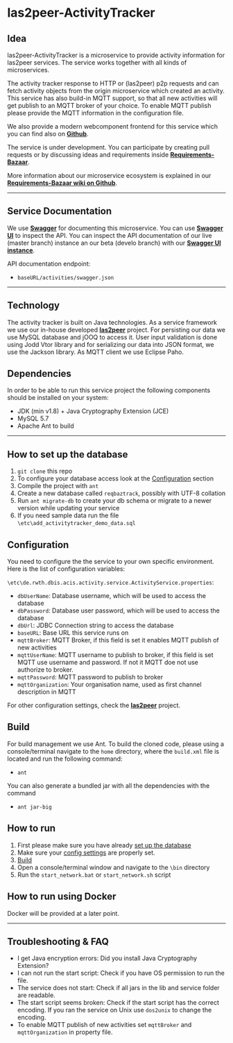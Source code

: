 las2peer-ActivityTracker
===================

Idea
-------------------
las2peer-ActivityTracker is a microservice to provide activity information for las2peer services. The service works together with all kinds of microservices.

The activity tracker response to HTTP or (las2peer) p2p requests and can fetch activity objects from the origin microservice which created an activity.
This service has also build-in MQTT support, so that all new activities will get publish to an MQTT broker of your choice. To enable MQTT publish please provide the MQTT information in the configuration file.

We also provide a modern webcomponent frontend for this service which you can find also on **[<i class="icon-link "></i>Github](https://github.com/rwth-acis/activity-tracker)**.

The service is under development. You can participate by creating pull requests or by discussing ideas and requirements inside **[<i class="icon-link "></i>Requirements-Bazaar](https://requirements-bazaar.org/projects/2/categories/169)**.

More information about our microservice ecosystem is explained in our  **[<i class="icon-link "></i>Requirements-Bazaar wiki on Github](https://github.com/rwth-acis/RequirementsBazaar/wiki)**.

----------

Service Documentation
-------------------
We use **[<i class="icon-link "></i>Swagger](http://swagger.io/specification/)** for documenting this microservice. You can use **[<i class="icon-link "></i>Swagger UI](http://swagger.io/swagger-ui/)** to inspect the API.
You can inspect the API documentation of our live (master branch) instance an our beta (develo branch) with our **[<i class="icon-link "></i>Swagger UI instance](http://requirements-bazaar.org/docs/)**.

API documentation endpoint:

 - `baseURL/activities/swagger.json`

----------

Technology
-------------------
The activity tracker is built on Java technologies. As a service framework we use our in-house developed **[<i class="icon-link "></i>las2peer](https://github.com/rwth-acis/LAS2peer)** project. 
For persisting our data we use MySQL database and jOOQ to access it. User input validation is done using Jodd Vtor library and for serializing our data into JSON format, we use the Jackson library. As MQTT client we use Eclipse Paho.

Dependencies
-------------------
In order to be able to run this service project the following components should be installed on your system:

 - JDK (min v1.8) + Java Cryptography Extension (JCE) 
 - MySQL 5.7 
 - Apache Ant to build
  
----------
  
How to set up the database
-------------------
 1. `git clone` this repo
 2. To configure your database access look at the [Configuration](#configuration) section
 3. Compile the project with `ant`
 4. Create a new database called `reqbaztrack`, possibly with UTF-8 collation
 5. Run `ant migrate-db` to create your db schema or migrate to a newer version while updating your service
 6. If you need sample data run the file `\etc\add_activitytracker_demo_data.sql`
  
Configuration
-------------------
You need to configure the the service to your own specific environment. Here is the list of configuration variables:

`\etc\de.rwth.dbis.acis.activity.service.ActivityService.properties`:
 - `dbUserName`:	Database username, which will be used to access the database
 - `dbPassword`:	Database user password, which will be used to access the database
 - `dbUrl`:			JDBC Connection string to access the database
 - `baseURL`:       Base URL this service runs on
 - `mqttBroker`:    MQTT Broker, if this field is set it enables MQTT publish of new activities
 - `mqttUserName`:  MQTT username to publish to broker, if this field is set MQTT use username and password. If not it MQTT doe not use authorize to broker.
 - `mqttPassword`:  MQTT password to publish to broker
 - `mqttOrganization`: Your organisation name, used as first channel description in MQTT

For other configuration settings, check the **[<i class="icon-link "></i>las2peer](https://github.com/rwth-acis/LAS2peer)** project.

Build
-------------------
For build management we use Ant. To build the cloned code, please using a console/terminal navigate to the `home` directory, where the `build.xml` file is located and run the following command:

 - `ant`
 
You can also generate a bundled jar with all the dependencies with the command

 - `ant jar-big`

How to run
-------------------
 1. First please make sure you have already [set up the database](#how-to-set-up-the-database)
 2. Make sure your [config settings](#configuration) are properly set.
 3. [Build](#build)
 4. Open a console/terminal window and navigate to the `\bin` directory
 5. Run the `start_network.bat` or `start_network.sh` script

How to run using Docker
-------------------
Docker will be provided at a later point.

----------

Troubleshooting & FAQ
-------------------
 - I get Java encryption errors: Did you install Java Cryptography Extension?
 - I can not run the start script: Check if you have OS permission to run the file.
 - The service does not start: Check if all jars in the lib and service folder are readable.
 - The start script seems broken: Check if the start script has the correct encoding. If you ran the service on Unix use `dos2unix` to change the encoding.
 - To enable MQTT publish of new activities set `mqttBroker` and `mqttOrganization` in property file.